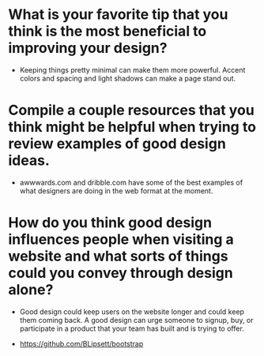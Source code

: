 # What is your favorite tip that you think is the most beneficial to improving your design?

- Keeping things pretty minimal can make them more powerful. Accent colors and spacing and light shadows can make a page stand out.

# Compile a couple resources that you think might be helpful when trying to review examples of good design ideas.

- awwwards.com and dribble.com have some of the best examples of what designers are doing in the web format at the moment.

# How do you think good design influences people when visiting a website and what sorts of things could you convey through design alone?

- Good design could keep users on the website longer and could keep them coming back. A good design can urge someone to signup, buy, or participate in a product that your team has built and is trying to offer.

- https://github.com/BLipsett/bootstrap
